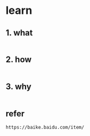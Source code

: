 # learn

## 1. what

```

```

## 2. how

```

```

## 3. why

```

```

## refer

    https://baike.baidu.com/item/
